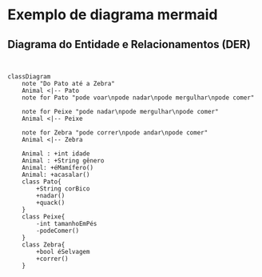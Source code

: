 <div class="header" id="myHeader">
  <div class="navbar" w3-include-html="/menu.inc"> </div>
</div>
<div class="title"><script> document.write(document.title);</script></div>  
<main>
<!-- markdownlint-disable-next-line -->
<span id="topo"><span>

<script type="application/x-javascript" src="/js/mermaid.min.js"></script>

# Exemplo de diagrama mermaid

## Diagrama do Entidade e Relacionamentos (DER) 

<pre><code class="language-mermaid"><div class="mermaid">

classDiagram
    note "Do Pato até a Zebra"
    Animal <|-- Pato
    note for Pato "pode voar\npode nadar\npode mergulhar\npode comer"

    note for Peixe "pode nadar\npode mergulhar\npode comer"
    Animal <|-- Peixe

    note for Zebra "pode correr\npode andar\npode comer"
    Animal <|-- Zebra

    Animal : +int idade
    Animal : +String gênero
    Animal: +éMamífero()
    Animal: +acasalar()
    class Pato{
        +String corBico
        +nadar()
        +quack()
    }
    class Peixe{
        -int tamanhoEmPés
        -podeComer()
    }
    class Zebra{
        +bool éSelvagem
        +correr()
    }

</div></code></pre>
